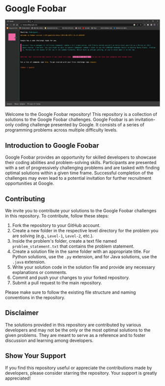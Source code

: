 # Google Foobar

![Google Foobar](foobar.jpeg)

Welcome to the Google Foobar repository! This repository is a collection of solutions to the Google Foobar challenges. Google Foobar is an invitation-only coding challenge presented by Google. It consists of a series of programming problems across multiple difficulty levels.

## Introduction to Google Foobar

Google Foobar provides an opportunity for skilled developers to showcase their coding abilities and problem-solving skills. Participants are presented with a set of progressively challenging problems and are tasked with finding optimal solutions within a given time frame. Successful completion of the challenges may even lead to a potential invitation for further recruitment opportunities at Google.

## Contributing

We invite you to contribute your solutions to the Google Foobar challenges in this repository. To contribute, follow these steps:

1. Fork the repository to your GitHub account.
2. Create a new folder in the respective level directory for the problem you are solving (e.g., `Level-1`, `Level-2`, etc.).
3. Inside the problem's folder, create a text file named `problem_statement.txt` that contains the problem statement.
4. Create a solution file in the same folder with an appropriate title. For Python solutions, use the `.py` extension, and for Java solutions, use the `.java` extension.
5. Write your solution code in the solution file and provide any necessary explanations or comments.
6. Commit and push your changes to your forked repository.
7. Submit a pull request to the main repository.

Please make sure to follow the existing file structure and naming conventions in the repository.

## Disclaimer

The solutions provided in this repository are contributed by various developers and may not be the only or the most optimal solutions to the given problems. They are meant to serve as a reference and to foster discussion and learning among developers.

## Show Your Support

If you find this repository useful or appreciate the contributions made by developers, please consider starring the repository. Your support is greatly appreciated!




